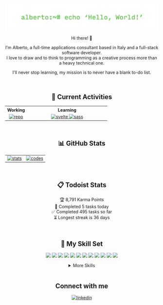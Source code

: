 ![Header](https://github.com/Windyle/windyle/blob/main/assets/header_image.png?raw=true)

<div align="center">

Hi there! 👋

I'm Alberto, a full-time applications consultant based in Italy and a full-stack software developer.<br>I love to draw and to think to programming as a creative process more than a heavy technical one.

I'll never stop learning, my mission is to never have a blank to-do list.

</div>

<br/>

## <div align="center">🎯 Current Activities</div>

<table align="center" width="1200px">
  <tr>
    <th>Working</th>
    <th>Learning</th>
  </tr>
  <tr></tr>
  <tr>
    <td align="center">
      <a href="https://github.com/Windyle/bookself-back" target="_blank" style="margin-top: -5px;"> 
        <img src="https://github-readme-stats.vercel.app/api/pin?username=windyle&repo=bookself-back&branch=main&show_icons=true&theme=github_dark&hide_border=true" alt=repo />
      </a>
    </td>
    <td width="250px" align="center">
      <a href="https://it.reactjs.org/" target="_blank" style="margin-bottom: 15px; margin-top: -5px;"> 
        <img src="https://img.shields.io/badge/Svelte-4A4A55?style=flat&logo=svelte&logoColor=FF3E00" alt=svelte /> 
      </a>
      <a href="https://sass-lang.com/" target="_blank" style="margin-bottom: 15px; margin-top: -5px;">
        <img src="https://img.shields.io/badge/Sass-BF4080?style=flat&logo=sass&logoColor=white" alt=sass />
      </a>
    </td>
  </tr>
</table>

<br/>

## <div align="center">📊 GitHub Stats</div>

<table align="center" width="1200px">
  <tr>
    <td align="center">
      <a href="https://github.com/windyle" target="_blank" style="margin-top: -5px;"> 
        <img src="https://github-readme-stats.vercel.app/api?username=windyle&count_private=true&theme=github_dark&show_icons=true&hide=contribs,stars&hide_border=true" alt="stats" />
      </a>
    </td>
    <td align="center">
      <a href="https://github.com/windyle" target="_blank" style="margin-bottom: 15px; margin-top: -5px;"> 
        <img src="https://github-readme-stats.vercel.app/api/top-langs/?username=windyle&theme=github_dark&hide_border=true&hide=shell,html,css&layout=compact" alt="codes" /> 
      </a> 
    </td>
  </tr>
</table>

<br/>

## <div align="center">📋 Todoist Stats</div>

<div align="center">

<!-- TODO-IST:START -->
🏆  8,791 Karma Points           
🌸  Completed 5 tasks today           
✅  Completed 495 tasks so far           
⏳  Longest streak is 36 days
<!-- TODO-IST:END -->

</div>

<br/>

## <div align="center">💼 My Skill Set </div>

<div align="center">

<!-- Code -->

![](https://img.shields.io/badge/Code-JavaScript-26733a?style=flat&logo=javascript&logoColor=white)
![](https://img.shields.io/badge/Code-TypeScript-26733a?style=flat&logo=typescript&logoColor=white)
![](https://img.shields.io/badge/Code-CSharp-26733a?style=flat&logo=c-sharp&logoColor=white)
![](https://img.shields.io/badge/Code-Node.JS-26733a?style=flat&logo=node.js&logoColor=white)
![](https://img.shields.io/badge/Code-Electron-26733a?style=flat&logo=electron&logoColor=white)
![](https://img.shields.io/badge/Code-Express.js-26733a?style=flat&logo=express&logoColor=white)
![](https://img.shields.io/badge/Code-Jquery-26733a?style=flat&logo=jquery&logoColor=white)
![](https://img.shields.io/badge/Code-.NET-26733a?style=flat&logo=.net&logoColor=white)
![](https://img.shields.io/badge/Code-PostgreSQL-26733a?style=flat&logo=postgresql&logoColor=white)
![](https://img.shields.io/badge/Code-MySQL-26733a?style=flat&logo=mysql&logoColor=white)
![](https://img.shields.io/badge/Code-SQL_Server-26733a?style=flat&logo=microsoft-sql-server&logoColor=white)
![](https://img.shields.io/badge/Code-SQLite-26733a?style=flat&logo=sqlite&logoColor=white)

<details>
  <summary>More Skills</summary>
  
  <br>
<!-- Style -->

![](https://img.shields.io/badge/Style-CSS3-266273?style=flat&logo=css3&logoColor=white)
![](https://img.shields.io/badge/Style-Bootstrap-266273?style=flat&logo=bootstrap&logoColor=white)

<!-- Test -->

![](https://img.shields.io/badge/Test-Jest-602673?style=flat&logo=jest&logoColor=white)

<!-- Tools -->

![](https://img.shields.io/badge/Tools-NPM-8a3f1d?style=flat&logo=npm&logoColor=white)
  ![](https://img.shields.io/badge/Tools-Yarn-8a3f1d?style=flat&logo=yarn&logoColor=white)
![](https://img.shields.io/badge/Tools-Postman-8a3f1d?style=flat&logo=postman&logoColor=white)
![](https://img.shields.io/badge/Tools-Git-8a3f1d?style=flat&logo=git&logoColor=white)
![](https://img.shields.io/badge/Tools-GitHub-8a3f1d?style=flat&logo=github&logoColor=white)
![](https://img.shields.io/badge/Tools-GitLab-8a3f1d?style=flat&logo=gitlab&logoColor=white)
![](https://img.shields.io/badge/Tools-Photoshop-8a3f1d?style=flat&logo=adobe-photoshop&logoColor=white)
![](https://img.shields.io/badge/Tools-Blender-8a3f1d?style=flat&logo=blender&logoColor=white)
![](https://img.shields.io/badge/Tools-Todoist-8a3f1d?style=flat&logo=todoist&logoColor=white)
![](https://img.shields.io/badge/Tools-Trello-8a3f1d?style=flat&logo=trello&logoColor=white)

  </details>
  
</div>

<br/>

## <div align="center">Connect with me</div>

<div align="center">
  <a href="https://linkedin.com/in/alberto-denti-1b1a581b8" target="_blank">
    <img src=https://img.shields.io/badge/linkedin-%231E77B5.svg?&style=for-the-badge&logo=linkedin&logoColor=white alt=linkedin style="margin-bottom: 5px;" />
  </a>  
</div>
